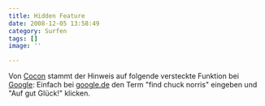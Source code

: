 ```yaml
---
title: Hidden Feature
date: 2008-12-05 13:58:49
category: Surfen
tags: []
image: ''

---
```


Von [Cocon](http://www.myspace.com/dercocon) stammt der Hinweis auf folgende versteckte Funktion bei [Google](http://www.google.de): Einfach bei [google.de](http://www.google.de/) den Term "find chuck norris" eingeben und "Auf gut Glück!" klicken.
